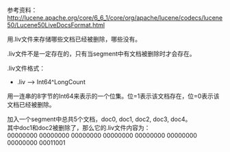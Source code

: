 参考资料：   
http://lucene.apache.org/core/6_6_1/core/org/apache/lucene/codecs/lucene50/Lucene50LiveDocsFormat.html

用.liv文件来存储哪些文档已经被删除，哪些没有。 

.liv文件不是一定存在的，只有当segment中有文档被删除时才会存在。 

.liv文件格式：
- .liv --> Int64^LongCount 

用一连串的8字节的Int64来表示的一个位集。位=1表示该文档存在，位=0表示该文档已经被删除。

加入一个segment中总共5个文档，doc0, doc1, doc2, doc3, doc4。  
其中doc1和doc2被删除了，那么它的.liv文件内容为：  
00000000 00000000 00000000 00000000 00000000 00000000 00000000 00011001    